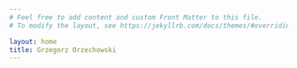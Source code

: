 ```yaml
---
# Feel free to add content and custom Front Matter to this file.
# To modify the layout, see https://jekyllrb.com/docs/themes/#overriding-theme-defaults

layout: home
title: Grzegorz Orzechowski
---
```


<!-- Now, let check some slides: [Test slides](/test_slides) -->